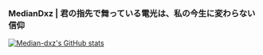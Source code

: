 ### MedianDxz | 君の指先で舞っている電光は、私の今生に変わらない信仰

<a href="https://github.com/median-dxz"><img
    style="margin-left: auto;"
    src="https://github-readme-stats.vercel.app/api?username=median-dxz&count_private=true&show_icons=true&theme=buefy&bg_color=30,e2e2e2,c9d6ff"
    alt="Median-dxz's GitHub stats"
/></a>
